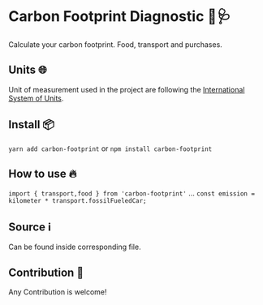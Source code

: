 # Carbon Footprint Diagnostic 👣🩺

Calculate your carbon footprint. Food, transport and purchases.

## Units 🌐

Unit of measurement used in the project are following the [International System of Units](https://simple.wikipedia.org/wiki/International_System_of_Units).

## Install 📦

`yarn add carbon-footprint`
or
`npm install carbon-footprint`

## How to use 🔥

`import { transport,food } from 'carbon-footprint'`
...
`const emission = kilometer * transport.fossilFueledCar;`

## Source ℹ️

Can be found inside corresponding file.

## Contribution 🙋

Any Contribution is welcome!
